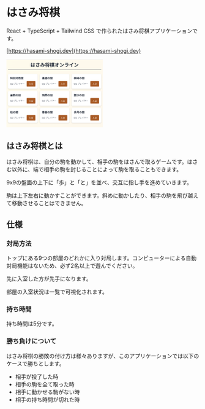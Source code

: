 # はさみ将棋
React + TypeScript + Tailwind CSS で作られたはさみ将棋アプリケーションです。

[https://hasami-shogi.dev](https://hasami-shogi.dev)

<img src="docs/screenshot.png" width="50%">

## はさみ将棋とは
はさみ将棋は、自分の駒を動かして、相手の駒をはさんで取るゲームです。はさむ以外に、端で相手の駒を封じることによって駒を取ることもできます。

9x9の盤面の上下に「歩」と「と」を並べ、交互に指し手を進めていきます。

駒は上下左右に動かすことができます。斜めに動かしたり、相手の駒を飛び越えて移動させることはできません。

## 仕様

### 対局方法
トップにある9つの部屋のどれかに入り対局します。コンピューターによる自動対局機能はないため、必ず2名以上で遊んでください。

先に入室した方が先手になります。

部屋の入室状況は一覧で可視化されます。

### 持ち時間
持ち時間は5分です。

### 勝ち負けについて
はさみ将棋の勝敗の付け方は様々ありますが、このアプリケーションでは以下のケースで勝ちとします。
- 相手が投了した時
- 相手の駒を全て取った時
- 相手に動かせる駒がない時
- 相手の持ち時間が切れた時

